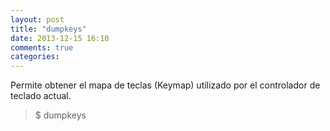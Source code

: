 ```yaml
---
layout: post
title: "dumpkeys"
date: 2013-12-15 16:10
comments: true
categories: 
---
```

Permite obtener el mapa de teclas (Keymap) utilizado por el controlador de teclado actual.

>$ dumpkeys

